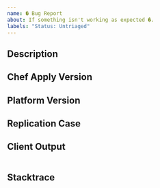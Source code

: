 ```yaml
---
name: � Bug Report
about: If something isn't working as expected �.
labels: "Status: Untriaged"
---
```


## Description
<!--- Briefly describe the issue -->

## Chef Apply Version
<!--- Tell us which version of Chef Apply you are using. -->

## Platform Version
<!--- Tell us which Operating System distribution and version Chef Apply is running on. -->

## Replication Case
<!--- Tell us what steps to take to replicate your problem.  See [How to create a Minimal, Complete, and Verifiable example](https://stackoverflow.com/help/mcve)
for information on how to create a good replication case. -->

## Client Output
<!--- The relevant output or a link to a gist of the entire run, if there is one. -->

```

```

## Stacktrace
<!--- Please include the stacktrace.out output or link to a gist of it, if there is one. -->
